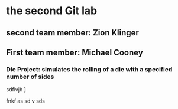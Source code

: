 # the second Git lab
## second team member: Zion Klinger
## First team member: Michael Cooney
### Die Project: simulates the rolling of a die with a specified number of sides

sdflvjb ]

fnkf
as
sd
v
sds